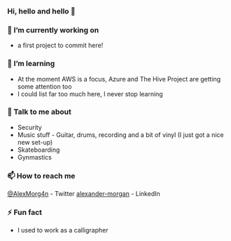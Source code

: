 ### Hi, hello and hello 👋

### 🔭 I’m currently working on 
- a first project to commit here!
### 🌱 I’m learning
- At the moment AWS is a focus, Azure and The Hive Project are getting some attention too
- I could list far too much here, I never stop learning
### 💬 Talk to me about
- Security
- Music stuff - Guitar, drums, recording and a bit of vinyl (I just got a nice new set-up)
- Skateboarding
- Gynmastics
### 📫 How to reach me
[@AlexMorg4n](https://twitter.com/alexmorg4n) - Twitter
[alexander-morgan](https://linkedin.com/in/alexander-morgan-15189a11) - LinkedIn
### ⚡ Fun fact
- I used to work as a calligrapher
